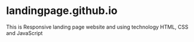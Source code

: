 # landingpage.github.io
This is Responsive landing page website and using technology HTML, CSS and JavaScript

